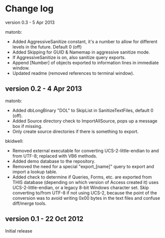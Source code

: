 Change log
==========
version 0.3 - 5 Apr 2013

matonb:
* Added AggressiveSanitize constant, it's a number to allow for different
  levels in the future. Default 0 (off)
* Added Skipping for GUID & Namemap in aggressive sanitize mode.
* If AggressiveSanitize is on, also sanitize query exports.
* Append [Number] of objects exported to information lines in immediate window.
* Updated readme (removed references to terminal window).

version 0.2 - 4 Apr 2013
------------------------

matonb:
* Added dbLongBinary "DOL" to SkipList in SanitizeTextFiles, default 0 (off).
* Added Source directory check to ImportAllSource, pops up a message box if missing.
* Only create source directories if there is something to export.

bkidwell:
* Removed external executable for converting UCS-2-little-endian to and from UTF-8; replaced with VB6 methods.
* Added demo database to the repository.
* Removed the need for a special "export_[name]" query to export and import a lookup table.
* Added check to determine if Queries, Forms, etc. are exported from THIS database (depending on which version of Access created it) uses UCS-2-little-endian, or a legacy 8-bit Windows character set. Skip converting to/from UTF-8 if not using UCS-2, because the point of the conversion was to avoid writing 0x00 bytes in the text files and confuse diff/merge tools.

version 0.1 - 22 Oct 2012
-------------------------

Initial release
